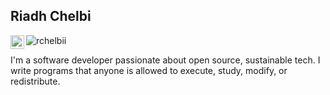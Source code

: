 ## Riadh Chelbi
<a href="https://www.linkedin.com/in/rchelbii">
  <img align="left" alt="" width="22px" src="https://raw.githubusercontent.com/peterthehan/peterthehan/master/assets/linkedin.svg" />
</a> 

<img src="https://komarev.com/ghpvc/?username=rchelbii" alt="rchelbii" />



I'm a software developer passionate about open source, sustainable tech. I write programs that anyone is allowed to execute, study, modify, or redistribute.



